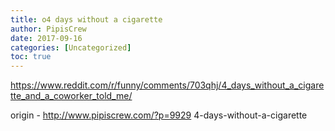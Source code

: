 ```yaml
---
title: o4 days without a cigarette
author: PipisCrew
date: 2017-09-16
categories: [Uncategorized]
toc: true
---
```


https://www.reddit.com/r/funny/comments/703qhj/4_days_without_a_cigarette_and_a_coworker_told_me/

origin - http://www.pipiscrew.com/?p=9929 4-days-without-a-cigarette